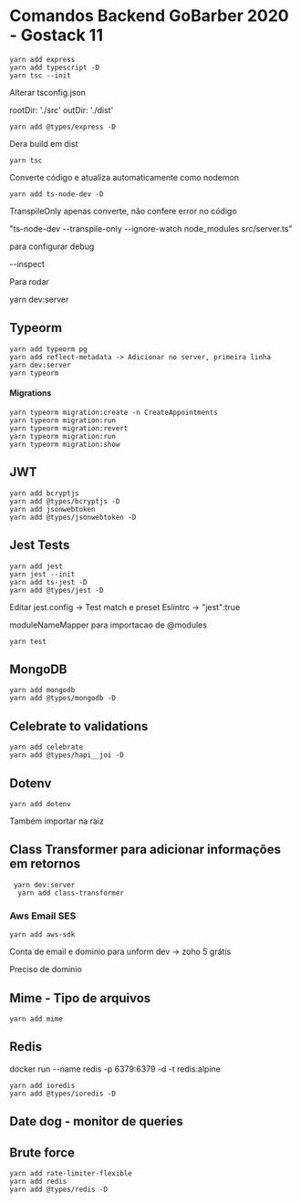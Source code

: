 # Comandos Backend GoBarber 2020 - Gostack 11

```console
yarn add express
yarn add typescript -D
yarn tsc --init
```

Alterar tsconfig.json

rootDir: './src'
outDir: './dist'

```console
yarn add @types/express -D
```

Dera build em dist

```console
yarn tsc
```

Converte código e atualiza automaticamente como nodemon

```console
yarn add ts-node-dev -D
```

TranspileOnly apenas converte, não confere error no código

"ts-node-dev --transpile-only --ignore-watch node_modules src/server.ts"

para configurar debug

--inspect

Para rodar

yarn dev:server

## Typeorm

```console
yarn add typeorm pg
yarn add reflect-metadata -> Adicionar no server, primeira linha
yarn dev:server
yarn typeorm
```

#### Migrations

```console
yarn typeorm migration:create -n CreateAppointments
yarn typeorm migration:run
yarn typeorm migration:revert
yarn typeorm migration:run
yarn typeorm migration:show
```

## JWT

```console
yarn add bcryptjs
yarn add @types/bcryptjs -D
yarn add jsonwebtoken
yarn add @types/jsonwebtoken -D
```

## Jest Tests

```console
yarn add jest
yarn jest --init
yarn add ts-jest -D
yarn add @types/jest -D
```

Editar jest.config -> Test match e preset
Eslintrc -> "jest":true

moduleNameMapper para importacao de @modules

```console
yarn test
```

## MongoDB

```console
yarn add mongodb
yarn add @types/mongodb -D
```

## Celebrate to validations

```console
yarn add celebrate
yarn add @types/hapi__joi -D
```



## Dotenv

```console
yarn add dotenv
```

Também importar na raiz

## Class Transformer para adicionar informações em retornos

```console
 yarn dev:server
  yarn add class-transformer
```


### Aws Email SES

```console
yarn add aws-sdk
```

Conta de email e dominio para unform dev -> zoho 5 grátis

Preciso de dominio

## Mime - Tipo de arquivos

```console
yarn add mime
```

## Redis

docker run --name redis -p 6379:6379 -d -t redis:alpine

```console
yarn add ioredis
yarn add @types/ioredis -D
```

## Date dog - monitor de queries


## Brute force

```console
yarn add rate-limiter-flexible
yarn add redis
yarn add @types/redis -D
```

```console

```

```console

```

```console

```
